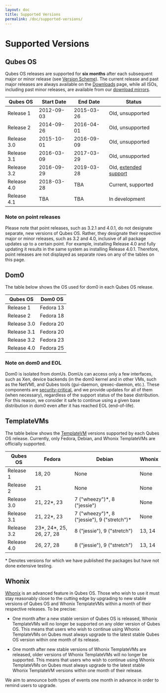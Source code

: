 ```yaml
---
layout: doc
title: Supported Versions
permalink: /doc/supported-versions/
---
```


Supported Versions
==================

Qubes OS
--------
Qubes OS releases are supported for **six months** after each subsequent major
or minor release (see [Version Scheme]). The current release and past major
releases are always available on the [Downloads] page, while all ISOs, including
past minor releases, are available from our [download mirrors].

| Qubes OS      | Start Date | End Date   | Status                  |
| ------------- | ---------- | ---------- | ----------------------- |
| Release 1     | 2012-09-03 | 2015-03-26 | Old, unsupported        |
| Release 2     | 2014-09-26 | 2016-04-01 | Old, unsupported        |
| Release 3.0   | 2015-10-01 | 2016-09-09 | Old, unsupported        |
| Release 3.1   | 2016-03-09 | 2017-03-29 | Old, unsupported        |
| Release 3.2   | 2016-09-29 | 2019-03-28 | Old, [extended support] |
| Release 4.0   | 2018-03-28 | TBA        | Current, supported      |
| Release 4.1   | TBA        | TBA        | In development          |

### Note on point releases ###

Please note that point releases, such as 3.2.1 and 4.0.1, do not designate
separate, new versions of Qubes OS. Rather, they designate their respective
major or minor releases, such as 3.2 and 4.0, inclusive of all package updates
up to a certain point. For example, installing Release 4.0 and fully updating it
results in the same system as installing Release 4.0.1. Therefore, point
releases are not displayed as separate rows on any of the tables on this page.

Dom0
----
The table below shows the OS used for dom0 in each Qubes OS release.

| Qubes OS      | Dom0 OS   |
| ------------- | --------- |
| Release 1     | Fedora 13 |
| Release 2     | Fedora 18 |
| Release 3.0   | Fedora 20 |
| Release 3.1   | Fedora 20 |
| Release 3.2   | Fedora 23 |
| Release 4.0   | Fedora 25 |

### Note on dom0 and EOL ###

Dom0 is isolated from domUs. DomUs can access only a few interfaces,
such as Xen, device backends (in the dom0 kernel and in other VMs, such as the
NetVM), and Qubes tools (gui-daemon, qrexec-daemon, etc.). These components are
[security-critical], and we provide updates for all of them (when necessary),
regardless of the support status of the base distribution. For this reason, we
consider it safe to continue using a given base distribution in dom0 even after
it has reached EOL (end-of-life).


TemplateVMs
-----------
The table below shows the [TemplateVM] versions supported by each Qubes OS
release. Currently, only Fedora, Debian, and Whonix TemplateVMs are officially supported.

| Qubes OS      | Fedora                     | Debian                                        | Whonix |
| ------------- | -------------------------- | --------------------------------------------- | ------ |
| Release 1     | 18, 20                     | None                                          | None   |
| Release 2     | 21                         | None                                          | None   |
| Release 3.0   | 21, 22\*, 23               | 7 ("wheezy")\*, 8 ("jessie")                  | None   |
| Release 3.1   | 21, 22\*, 23               | 7 ("wheezy")\*, 8 ("jessie"), 9 ("stretch")\* | None   |
| Release 3.2   | 23\*, 24\*, 25, 26, 27, 28 | 8 ("jessie"), 9 ("stretch")                   | 13, 14 |
| Release 4.0   | 26, 27, 28                 | 8 ("jessie"), 9 ("stretch")                   | 13, 14 |

\* Denotes versions for which we have published the packages but have not done
extensive testing.


Whonix
------

[Whonix] is an advanced feature in Qubes OS.
Those who wish to use it must stay reasonably close to the cutting edge by upgrading to new stable versions of Qubes OS and Whonix TemplateVMs within a month of their respective releases.
To be precise:

 * One month after a new stable version of Qubes OS is released, Whonix TemplateVMs will no longer be supported on any older version of Qubes OS.
   This means that users who wish to continue using Whonix TemplateVMs on Qubes must always upgrade to the latest stable Qubes OS version within one month of its release.

 * One month after new stable versions of Whonix TemplateVMs are released, older versions of Whonix TemplateVMs will no longer be supported.
   This means that users who wish to continue using Whonix TemplateVMs on Qubes must always upgrade to the latest stable Whonix TemplateVM versions within one month of their release.

We aim to announce both types of events one month in advance in order to remind users to upgrade.


[Version Scheme]: /doc/version-scheme/
[Downloads]: /downloads/
[download mirrors]: /downloads/#mirrors
[security-critical]: /doc/security-critical-code/
[TemplateVM]: /doc/templates/
[extended support]: /news/2018/03/28/qubes-40/#the-past-and-the-future
[Whonix]: /doc/whonix/

